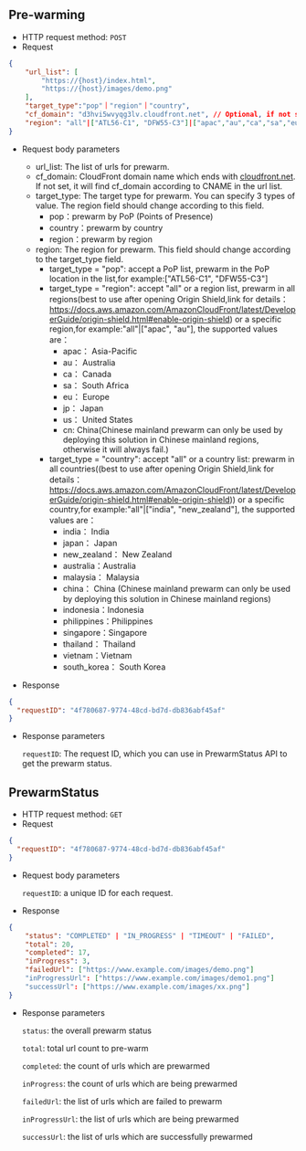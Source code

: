 ## Pre-warming 
- HTTP request method: `POST`
- Request

``` json
{
    "url_list": [
        "https://{host}/index.html",
        "https://{host}/images/demo.png"
    ],
    "target_type":"pop"｜"region"｜"country",
    "cf_domain": "d3hvi5wvyqg3lv.cloudfront.net", // Optional, if not set cf_domain, it will find cf_domain according to CName in the url list
    "region": "all"|["ATL56-C1", "DFW55-C3"]|["apac","au","ca","sa","eu","jp","us"]|["china","india","japan","new_zealand","australia","malaysia","indonesia","philippines","singapore","thailand","vietnam","south_korea"] // "all" to prewarm all established pop node
}
```

- Request body parameters
    
    - url_list: The list of urls for prewarm.
    - cf_domain: CloudFront domain name which ends with [cloudfront.net](http://cloudfront.net/). If not set, it will find cf_domain according to CNAME in the url list.
    - target_type: The target type for prewarm. You can specify 3 types of value. The region field should change according to this field.
      * pop：prewarm by PoP (Points of Presence)
      * country：prewarm by country
      * region：prewarm by region
    - region: The region for prewarm. This field should change according to the target_type field.
      * target_type = "pop": accept a PoP list, prewarm in the PoP location in the list,for example:["ATL56-C1", "DFW55-C3"]
      * target_type = "region": accept "all" or a region list, prewarm in all regions(best to use after opening Origin Shield,link for details：https://docs.aws.amazon.com/AmazonCloudFront/latest/DeveloperGuide/origin-shield.html#enable-origin-shield) or a specific region,for example:"all"|["apac", "au"], the supported values are：
        * apac： Asia-Pacific
        * au： Australia
        * ca： Canada
        * sa： South Africa
        * eu： Europe
        * jp： Japan
        * us： United States
        * cn:  China(Chinese mainland prewarm can only be used by deploying this solution in Chinese mainland regions, otherwise it will always fail.)
      * target_type = "country": accept "all" or a country list: prewarm in all countries((best to use after opening Origin Shield,link for details：https://docs.aws.amazon.com/AmazonCloudFront/latest/DeveloperGuide/origin-shield.html#enable-origin-shield)) or a specific country,for example:"all"|["india", "new_zealand"], the supported values are：
        * india： India
        * japan： Japan
        * new_zealand： New Zealand
        * australia：Australia
        * malaysia： Malaysia
        * china： China (Chinese mainland prewarm can only be used by deploying this solution in Chinese mainland regions)
        * indonesia：Indonesia
        * philippines：Philippines
        * singapore：Singapore
        * thailand： Thailand
        * vietnam：Vietnam
        * south_korea： South Korea

- Response

``` json
{
  "requestID": "4f780687-9774-48cd-bd7d-db836abf45af"
}
```

- Response parameters

  `requestID`: The request ID, which you can use in PrewarmStatus API to get the prewarm status.

## PrewarmStatus 

- HTTP request method: `GET`
- Request

``` json
{
  "requestID": "4f780687-9774-48cd-bd7d-db836abf45af"
}
```

- Request body parameters

  `requestID`: a unique ID for each request.

- Response

``` json
{
    "status": "COMPLETED" | "IN_PROGRESS" | "TIMEOUT" | "FAILED",
    "total": 20,
    "completed": 17,
    "inProgress": 3,
    "failedUrl": ["https://www.example.com/images/demo.png"]
    "inProgressUrl": ["https://www.example.com/images/demo1.png"]
    "successUrl": ["https://www.example.com/images/xx.png"]
}
```

- Response parameters

  `status`: the overall prewarm status

  `total`: total url count to pre-warm

  `completed`: the count of urls which are prewarmed

  `inProgress`: the count of urls which are being prewarmed

  `failedUrl`: the list of urls which are failed to prewarm

  `inProgressUrl`: the list of urls which are being prewarmed

  `successUrl`: the list of urls which are successfully prewarmed








